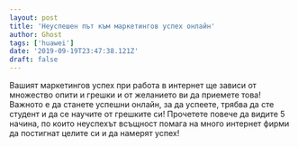 ```yaml
---
layout: post
title: 'Неуспешен път към маркетингов успех онлайн'
author: Ghost
tags: ['huawei']
date: '2019-09-19T23:47:38.121Z'
draft: false
---
```


Вашият маркетингов успех при работа в интернет ще зависи от множество опити и грешки и от желанието ви да приемете това! Важното е да станете успешни онлайн, за да успеете, трябва да сте студент и да се научите от грешките си! Прочетете повече да видите 5 начина, по които неуспехът всъщност помага на много интернет фирми да постигнат целите си и да намерят успех!
